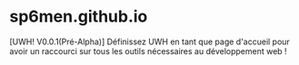 # sp6men.github.io
[UWH! V0.0.1(Pré-Alpha)] Définissez UWH en tant que page d'accueil pour avoir un raccourci sur tous les outils nécessaires au développement web !
